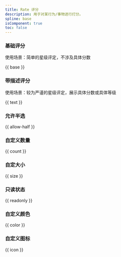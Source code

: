 ```yaml
---
title: Rate 评分
description: 用于对某行为/事物进行打分。
spline: base
isComponent: true
toc: false
---
```


### 基础评分

使用场景：简单的星级评定，不涉及具体分数

{{ base }}

### 带描述评分

使用场景：较为严谨的星级评定，展示具体分数或具体等级

{{ text }}

### 允许半选

{{ allow-half }}

### 自定义数量

{{ count }}

### 自定大小

{{ size }}

### 只读状态

{{ readonly }}

### 自定义颜色

{{ color }}

### 自定义图标

{{ icon }}

